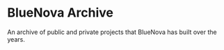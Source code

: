 # BlueNova Archive

An archive of public and private projects that BlueNova has built over the years.
